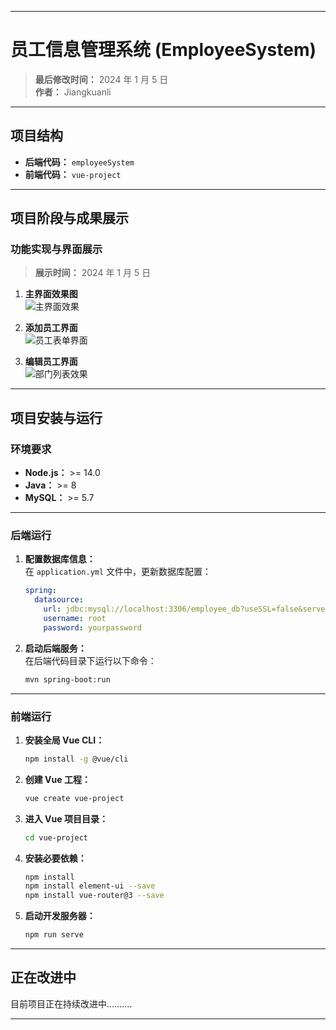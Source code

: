 
---

# **员工信息管理系统 (EmployeeSystem)**  

> **最后修改时间：** 2024 年 1 月 5 日  
> **作者：**  Jiangkuanli
---

## **项目结构**  
- **后端代码：** `employeeSystem`  
- **前端代码：** `vue-project`  

---

## **项目阶段与成果展示**  

### **功能实现与界面展示**  
> **展示时间：** 2024 年 1 月 5 日  

1. **主界面效果图**  
   ![主界面效果](https://github.com/user-attachments/assets/52b859c7-d532-4a30-a499-45185b78d147)  

2. **添加员工界面**  
   ![员工表单界面](https://github.com/user-attachments/assets/c957142a-f826-4835-afc7-8c2b784a8c54)  

3. **编辑员工界面**  
   ![部门列表效果](https://github.com/user-attachments/assets/78936e80-6a22-45ee-81dd-fac5df37bc39)  

---

## **项目安装与运行**  

### **环境要求**  
- **Node.js：** >= 14.0  
- **Java：** >= 8  
- **MySQL：** >= 5.7  

---

### **后端运行**  

1. **配置数据库信息：**  
   在 `application.yml` 文件中，更新数据库配置：  
   ```yaml
   spring:
     datasource:
       url: jdbc:mysql://localhost:3306/employee_db?useSSL=false&serverTimezone=UTC
       username: root
       password: yourpassword
   ```

2. **启动后端服务：**  
   在后端代码目录下运行以下命令：  
   ```bash
   mvn spring-boot:run
   ```

---

### **前端运行**  

1. **安装全局 Vue CLI：**  
   ```bash
   npm install -g @vue/cli
   ```

2. **创建 Vue 工程：**  
   ```bash
   vue create vue-project
   ```

3. **进入 Vue 项目目录：**  
   ```bash
   cd vue-project
   ```

4. **安装必要依赖：**  
   ```bash
   npm install
   npm install element-ui --save
   npm install vue-router@3 --save
   ```

5. **启动开发服务器：**  
   ```bash
   npm run serve
   ```

---

## **正在改进中**  
目前项目正在持续改进中..........  

---
